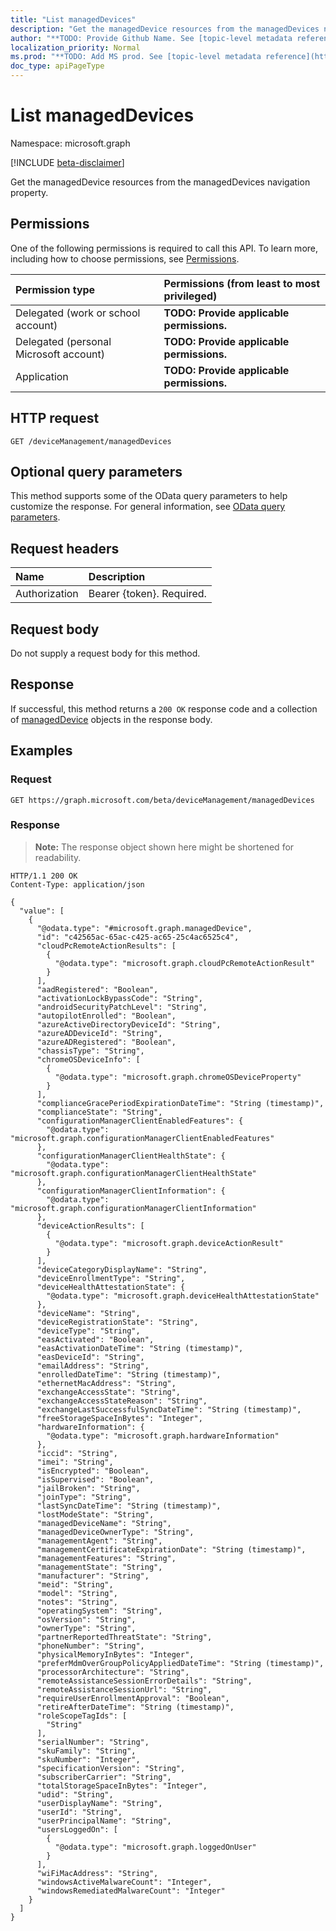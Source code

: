 ```yaml
---
title: "List managedDevices"
description: "Get the managedDevice resources from the managedDevices navigation property."
author: "**TODO: Provide Github Name. See [topic-level metadata reference](https://msgo.azurewebsites.net/add/document/guidelines/metadata.html#topic-level-metadata)**"
localization_priority: Normal
ms.prod: "**TODO: Add MS prod. See [topic-level metadata reference](https://msgo.azurewebsites.net/add/document/guidelines/metadata.html#topic-level-metadata)**"
doc_type: apiPageType
---
```


# List managedDevices
Namespace: microsoft.graph

[!INCLUDE [beta-disclaimer](../../includes/beta-disclaimer.md)]

Get the managedDevice resources from the managedDevices navigation property.

## Permissions
One of the following permissions is required to call this API. To learn more, including how to choose permissions, see [Permissions](/graph/permissions-reference).

|Permission type|Permissions (from least to most privileged)|
|:---|:---|
|Delegated (work or school account)|**TODO: Provide applicable permissions.**|
|Delegated (personal Microsoft account)|**TODO: Provide applicable permissions.**|
|Application|**TODO: Provide applicable permissions.**|

## HTTP request

<!-- {
  "blockType": "ignored"
}
-->
``` http
GET /deviceManagement/managedDevices
```

## Optional query parameters
This method supports some of the OData query parameters to help customize the response. For general information, see [OData query parameters](/graph/query-parameters).

## Request headers
|Name|Description|
|:---|:---|
|Authorization|Bearer {token}. Required.|

## Request body
Do not supply a request body for this method.

## Response

If successful, this method returns a `200 OK` response code and a collection of [managedDevice](../resources/manageddevice.md) objects in the response body.

## Examples

### Request
<!-- {
  "blockType": "request",
  "name": "list_manageddevice"
}
-->
``` http
GET https://graph.microsoft.com/beta/deviceManagement/managedDevices
```


### Response
>**Note:** The response object shown here might be shortened for readability.
<!-- {
  "blockType": "response",
  "truncated": true,
  "@odata.type": "Collection(microsoft.graph.managedDevice)"
}
-->
``` http
HTTP/1.1 200 OK
Content-Type: application/json

{
  "value": [
    {
      "@odata.type": "#microsoft.graph.managedDevice",
      "id": "c42565ac-65ac-c425-ac65-25c4ac6525c4",
      "cloudPcRemoteActionResults": [
        {
          "@odata.type": "microsoft.graph.cloudPcRemoteActionResult"
        }
      ],
      "aadRegistered": "Boolean",
      "activationLockBypassCode": "String",
      "androidSecurityPatchLevel": "String",
      "autopilotEnrolled": "Boolean",
      "azureActiveDirectoryDeviceId": "String",
      "azureADDeviceId": "String",
      "azureADRegistered": "Boolean",
      "chassisType": "String",
      "chromeOSDeviceInfo": [
        {
          "@odata.type": "microsoft.graph.chromeOSDeviceProperty"
        }
      ],
      "complianceGracePeriodExpirationDateTime": "String (timestamp)",
      "complianceState": "String",
      "configurationManagerClientEnabledFeatures": {
        "@odata.type": "microsoft.graph.configurationManagerClientEnabledFeatures"
      },
      "configurationManagerClientHealthState": {
        "@odata.type": "microsoft.graph.configurationManagerClientHealthState"
      },
      "configurationManagerClientInformation": {
        "@odata.type": "microsoft.graph.configurationManagerClientInformation"
      },
      "deviceActionResults": [
        {
          "@odata.type": "microsoft.graph.deviceActionResult"
        }
      ],
      "deviceCategoryDisplayName": "String",
      "deviceEnrollmentType": "String",
      "deviceHealthAttestationState": {
        "@odata.type": "microsoft.graph.deviceHealthAttestationState"
      },
      "deviceName": "String",
      "deviceRegistrationState": "String",
      "deviceType": "String",
      "easActivated": "Boolean",
      "easActivationDateTime": "String (timestamp)",
      "easDeviceId": "String",
      "emailAddress": "String",
      "enrolledDateTime": "String (timestamp)",
      "ethernetMacAddress": "String",
      "exchangeAccessState": "String",
      "exchangeAccessStateReason": "String",
      "exchangeLastSuccessfulSyncDateTime": "String (timestamp)",
      "freeStorageSpaceInBytes": "Integer",
      "hardwareInformation": {
        "@odata.type": "microsoft.graph.hardwareInformation"
      },
      "iccid": "String",
      "imei": "String",
      "isEncrypted": "Boolean",
      "isSupervised": "Boolean",
      "jailBroken": "String",
      "joinType": "String",
      "lastSyncDateTime": "String (timestamp)",
      "lostModeState": "String",
      "managedDeviceName": "String",
      "managedDeviceOwnerType": "String",
      "managementAgent": "String",
      "managementCertificateExpirationDate": "String (timestamp)",
      "managementFeatures": "String",
      "managementState": "String",
      "manufacturer": "String",
      "meid": "String",
      "model": "String",
      "notes": "String",
      "operatingSystem": "String",
      "osVersion": "String",
      "ownerType": "String",
      "partnerReportedThreatState": "String",
      "phoneNumber": "String",
      "physicalMemoryInBytes": "Integer",
      "preferMdmOverGroupPolicyAppliedDateTime": "String (timestamp)",
      "processorArchitecture": "String",
      "remoteAssistanceSessionErrorDetails": "String",
      "remoteAssistanceSessionUrl": "String",
      "requireUserEnrollmentApproval": "Boolean",
      "retireAfterDateTime": "String (timestamp)",
      "roleScopeTagIds": [
        "String"
      ],
      "serialNumber": "String",
      "skuFamily": "String",
      "skuNumber": "Integer",
      "specificationVersion": "String",
      "subscriberCarrier": "String",
      "totalStorageSpaceInBytes": "Integer",
      "udid": "String",
      "userDisplayName": "String",
      "userId": "String",
      "userPrincipalName": "String",
      "usersLoggedOn": [
        {
          "@odata.type": "microsoft.graph.loggedOnUser"
        }
      ],
      "wiFiMacAddress": "String",
      "windowsActiveMalwareCount": "Integer",
      "windowsRemediatedMalwareCount": "Integer"
    }
  ]
}
```

